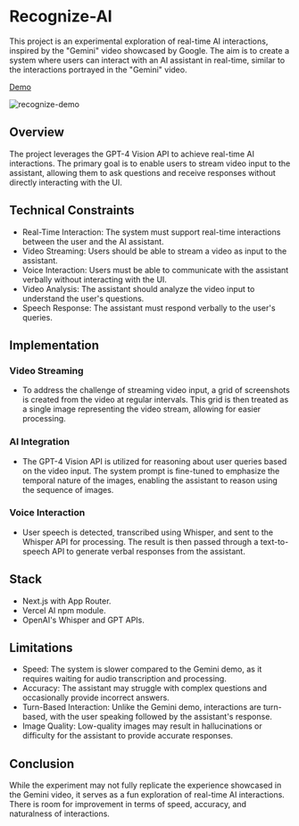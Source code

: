 # Recognize-AI 

This project is an experimental exploration of real-time AI interactions, inspired by the "Gemini" video showcased by Google. The aim is to create a system where users can interact with an AI assistant in real-time, similar to the interactions portrayed in the "Gemini" video.

<a href="https://recognize-ai.vercel.app/">Demo</a>

![recognize-demo](https://github.com/shaikhmubin02/Recognize-AI/assets/92599537/6b71b409-b3ed-48df-a406-ddaac49e87df)

## Overview
The project leverages the GPT-4 Vision API to achieve real-time AI interactions. The primary goal is to enable users to stream video input to the assistant, allowing them to ask questions and receive responses without directly interacting with the UI.

## Technical Constraints
- Real-Time Interaction: The system must support real-time interactions between the user and the AI assistant.
- Video Streaming: Users should be able to stream a video as input to the assistant.
- Voice Interaction: Users must be able to communicate with the assistant verbally without interacting with the UI.
- Video Analysis: The assistant should analyze the video input to understand the user's questions.
- Speech Response: The assistant must respond verbally to the user's queries.

## Implementation
### Video Streaming
- To address the challenge of streaming video input, a grid of screenshots is created from the video at regular intervals. This grid is then treated as a single image representing the video stream, allowing for easier processing.

### AI Integration
- The GPT-4 Vision API is utilized for reasoning about user queries based on the video input. The system prompt is fine-tuned to emphasize the temporal nature of the images, enabling the assistant to reason using the sequence of images.

### Voice Interaction
- User speech is detected, transcribed using Whisper, and sent to the Whisper API for processing. The result is then passed through a text-to-speech API to generate verbal responses from the assistant. 

## Stack
- Next.js with App Router.
- Vercel AI npm module.
- OpenAI's Whisper and GPT APIs.

## Limitations
- Speed: The system is slower compared to the Gemini demo, as it requires waiting for audio transcription and processing.
- Accuracy: The assistant may struggle with complex questions and occasionally provide incorrect answers.
- Turn-Based Interaction: Unlike the Gemini demo, interactions are turn-based, with the user speaking followed by the assistant's response.
- Image Quality: Low-quality images may result in hallucinations or difficulty for the assistant to provide accurate responses.

## Conclusion
While the experiment may not fully replicate the experience showcased in the Gemini video, it serves as a fun exploration of real-time AI interactions. There is room for improvement in terms of speed, accuracy, and naturalness of interactions.

